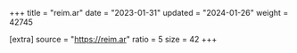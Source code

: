 +++
title = "reim.ar"
date = "2023-01-31"
updated = "2024-01-26"
weight = 42745

[extra]
source = "https://reim.ar"
ratio = 5
size = 42
+++
